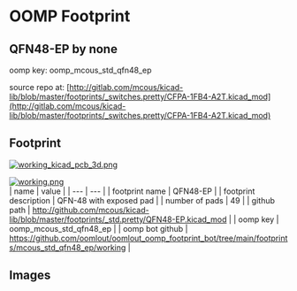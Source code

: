 # OOMP Footprint  
## QFN48-EP  by none  
  
oomp key: oomp_mcous_std_qfn48_ep  
  
source repo at: [http://gitlab.com/mcous/kicad-lib/blob/master/footprints/_switches.pretty/CFPA-1FB4-A2T.kicad_mod](http://gitlab.com/mcous/kicad-lib/blob/master/footprints/_switches.pretty/CFPA-1FB4-A2T.kicad_mod)  
## Footprint  
  
[![working_kicad_pcb_3d.png](working_kicad_pcb_3d_600.png)](working_kicad_pcb_3d.png)  
  
[![working.png](working_600.png)](working.png)  
| name | value | 
| --- | --- | 
| footprint name | QFN48-EP | 
| footprint description | QFN-48 with exposed pad | 
| number of pads | 49 | 
| github path | http://github.com/mcous/kicad-lib/blob/master/footprints/_std.pretty/QFN48-EP.kicad_mod | 
| oomp key | oomp_mcous_std_qfn48_ep | 
| oomp bot github | https://github.com/oomlout/oomlout_oomp_footprint_bot/tree/main/footprints/mcous_std_qfn48_ep/working | 
## Images  
